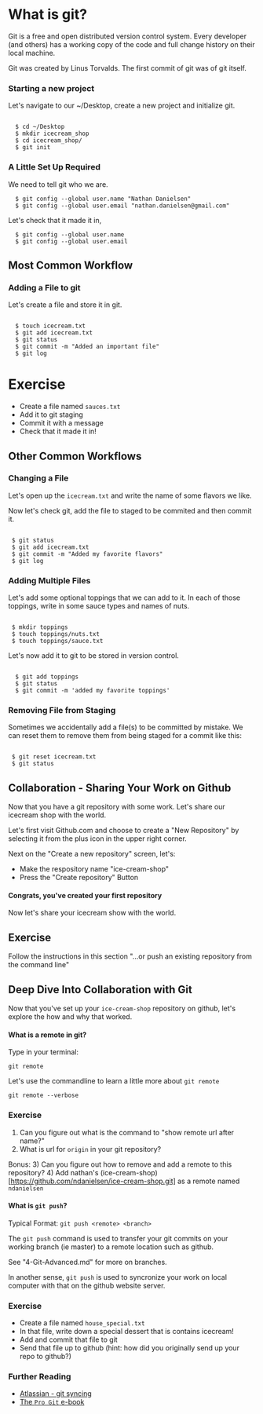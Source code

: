 # What is git?

Git is a free and open distributed version control system. Every developer (and others) has a working copy of the code and full change history on their local machine.

Git was created by Linus Torvalds. The first commit of git was of git itself.

### Starting a new project

Let's navigate to our ~/Desktop, create a new project and initialize git.

```

  $ cd ~/Desktop
  $ mkdir icecream_shop
  $ cd icecream_shop/
  $ git init

```

### A Little Set Up Required

We need to tell git who we are. 

```
  $ git config --global user.name "Nathan Danielsen"
  $ git config --global user.email "nathan.danielsen@gmail.com"
```

Let's check that it made it in,

```
  $ git config --global user.name
  $ git config --global user.email
```


## Most Common Workflow

### Adding a File to git

Let's create a file and store it in git.

```

  $ touch icecream.txt
  $ git add icecream.txt
  $ git status
  $ git commit -m "Added an important file"
  $ git log

```
# Exercise

- Create a file named `sauces.txt`
- Add it to git staging
- Commit it with a message
- Check that it made it in!

## Other Common Workflows

### Changing a File

Let's open up the `icecream.txt` and write the name of some flavors we like.

Now let's check git, add the file to staged to be commited and then commit it.

```

 $ git status
 $ git add icecream.txt
 $ git commit -m "Added my favorite flavors"
 $ git log

```

### Adding Multiple Files

Let's add some optional toppings that we can add to it. In each of those toppings, write in some sauce types and names of nuts.

```

 $ mkdir toppings
 $ touch toppings/nuts.txt
 $ touch toppings/sauce.txt

```

Let's now add it to git to be stored in version control.

```

  $ git add toppings
  $ git status
  $ git commit -m 'added my favorite toppings'

```


### Removing File from Staging

Sometimes we accidentally add a file(s) to be committed by mistake. We can reset them to remove them from being staged for a commit like this:

```

 $ git reset icecream.txt
 $ git status

```

## Collaboration - Sharing Your Work on Github

Now that you have a git repository with some work. Let's share our icecream shop with the world.

Let's first visit Github.com and choose to create a "New Repository" by selecting it from the plus icon in the upper right corner.

Next on the "Create a new repository" screen, let's:

- Make the respository name "ice-cream-shop"
- Press the "Create repository" Button


#### Congrats, you've created your first repository

Now let's share your icecream show with the world.

## Exercise

Follow the instructions in this section "…or push an existing repository from the command line"

## Deep Dive Into Collaboration with Git

Now that you've set up your `ice-cream-shop` repository on github, let's explore the how and why that worked.

#### What is a remote in git?

Type in your terminal: 

`git remote`

Let's use the commandline to learn a little more about `git remote`

`git remote --verbose`


### Exercise

1) Can you figure out what is the command to "show remote url after name?"
2) What is url for `origin` in your git repository?

Bonus:
3) Can you figure out how to remove and add a remote to this repository?
4) Add nathan's (ice-cream-shop)[https://github.com/ndanielsen/ice-cream-shop.git] as a remote named `ndanielsen`


#### What is `git push`?

Typical Format: `git push <remote> <branch>`

The `git push` command is used to transfer your git commits on your working branch (ie master) to a remote location such as github.

See "4-Git-Advanced.md" for more on branches.

In another sense, `git push` is used to syncronize your work on local computer with that on the github website server.

### Exercise

- Create a file named `house_special.txt`
- In that file, write down a special dessert that is contains icecream!
- Add and commit that file to git
- Send that file up to github (hint: how did you originally send up your repo to github?)

### Further Reading
- [Atlassian - git syncing](https://www.atlassian.com/git/tutorials/syncing)
- [The `Pro Git` e-book](https://git-scm.com/book/en/v2)